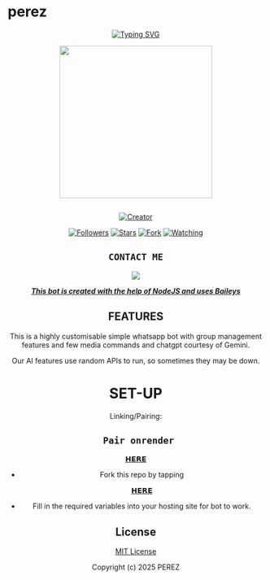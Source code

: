 
# perez
<div align="center">
<a href="https://git.io/typing-svg"><img src="https://readme-typing-svg.demolab.com?font=Black+Ops+One&size=50&pause=1000&color=1BAFBAFF&center=true&width=910&height=100&lines=THIS  IS+perez-MD;MULTI+DEVICE+WHATSAPP+BOT;CREATED+BY+IGNATIUS;PUBLIC+RELEASED; ...;PEREZ TEAM." alt="Typing SVG" /></a>
  </p>
  
<p align="center">
<img src="https://telegra.ph/file/416c3ae0cfe59be8db011.jpg" width="300" height="300"/>
</p>
<p align="center">
  <a href="#"><img src="http://readme-typing-svg.herokuapp.com?color=d1fa02&center=true&vCenter=true&multiline=false&lines=RAVEN+WHATSAPP+BOT" alt="">
</p>
<p align="center">
<a href="#"><img title="Creator" src="https://img.shields.io/badge/Creator-𝗡𝗶𝗰𝗸_𝗛𝘂𝗻𝘁𝗲𝗿-blue.svg?style=for-the-badge&logo=github"></a>
</p>
<p align="center">
<a href="https://https://github.com/Ignatiusperez/Perez2?tab=followers"><img title="Followers" src="https://img.shields.io/github/followers/ignatius perez?label=Followers&style=social"></a>
<a href="https://https://github.com/Ignatiusperez/Perez/stargazers/"><img title="Stars" src="https://img.shields.io/github/stars/ignatius perez/perez-BOT?&style=social"></a>
<a href="https://https://github.com/Ignatiusperez/Perez/members"><img title="Fork" src="https://img.shields.io/github/forks/https://github.com/Ignatiusperez/Perez?style=social"></a>
<a href="https:/https://github.com/Ignatiusperez/Perez/T/watchers"><img title="Watching" src="https://img.shields.io/github/watchers/ignatius perez?label=Watching&style=social"></a>
</p>
 

## ```CONTACT ME```

<p align="center">

<a href="https://api.whatsapp.com/send?phone=254114660061&text=Hello+N꙰i꙰c꙰k꙰༆"><img src="https://img.shields.io/badge/Contact 𝗡𝗜𝗖𝗞༆-25D366?style=for-the-badge&logo=whatsapp&logoColor=white" />


***This bot is created with the help of NodeJS and uses [Baileys](https://github.com/whiskeysockets/Baileys)***

## FEATURES
This is a highly customisable simple whatsapp bot with group management features and few media commands and chatgpt courtesy of Gemini.

Our AI features use random APIs to run, so sometimes they may be down.

# SET-UP

Linking/Pairing:
## ` Pair onrender`
[𝗛𝗘𝗥𝗘](https://github.com/Ignatiusperez/Perez)
            
    
- Fork this repo by tapping

  [𝗛𝗘𝗥𝗘](https://github.com/Ignatiusperez/Perez) 


 

    

- Fill in the required variables into your hosting site for bot to work.
 </h2>
     

    
 





## License

[MIT License](https://github.com/HunterNick2/RAVEN-BOT/blob/main/LICENSE)

Copyright (c) 2025  PEREZ
